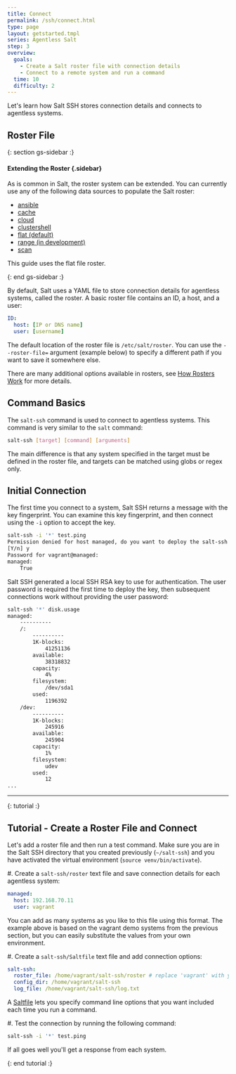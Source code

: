 ```yaml
---
title: Connect
permalink: /ssh/connect.html
type: page
layout: getstarted.tmpl
series: Agentless Salt
step: 3
overview:
  goals:
    - Create a Salt roster file with connection details
    - Connect to a remote system and run a command
  time: 10
  difficulty: 2
---
```


Let's learn how Salt SSH stores connection details and connects to agentless systems. 

## Roster File

{: section gs-sidebar :}

#### Extending the Roster {.sidebar}

As is common in Salt, the roster system can be extended. You can currently use any of the following data sources to populate the Salt roster:

- [ansible](https://docs.saltstack.com/en/latest/ref/roster/all/salt.roster.ansible.html#module-salt.roster.ansible)
- [cache](https://docs.saltstack.com/en/latest/ref/roster/all/salt.roster.cache.html#module-salt.roster.cache)
- [cloud](https://docs.saltstack.com/en/latest/ref/roster/all/salt.roster.cloud.html#module-salt.roster.cloud)
- [clustershell](salt.roster.clustershell)
- [flat (default)](https://docs.saltstack.com/en/latest/ref/roster/all/salt.roster.flat.html#module-salt.roster.flat)
- [range (in development)](https://docs.saltstack.com/en/develop/ref/roster/all/salt.roster.range.html#module-salt.roster.range)
- [scan](https://docs.saltstack.com/en/latest/ref/roster/all/salt.roster.scan.html#module-salt.roster.scan)

This guide uses the flat file roster.

{: end gs-sidebar :}

By default, Salt uses a YAML file to store connection details for agentless systems, called the roster. A basic roster file contains an ID, a host, and a user:

```yaml
ID:
  host: [IP or DNS name] 
  user: [username]
```

The default location of the roster file is `/etc/salt/roster`. You can use the `--roster-file=` argument (example below) to specify a different path if you want to save it somewhere else.

There are many additional options available in rosters, see [How Rosters Work](https://docs.saltstack.com/en/develop/topics/ssh/roster.html#how-rosters-work) for more details.

## Command Basics

The `salt-ssh` command is used to connect to agentless systems. This command is very similar to the `salt` command:

```bash
salt-ssh [target] [command] [arguments]
```

The main difference is that any system specified in the target must be defined in the roster file, and targets can be matched using globs or regex only.

## Initial Connection

The first time you connect to a system, Salt SSH returns a message with the key fingerprint. You can examine this key fingerprint, and then connect using the `-i` option to accept the key.
```bash
salt-ssh -i '*' test.ping
Permission denied for host managed, do you want to deploy the salt-ssh key? (password required):
[Y/n] y
Password for vagrant@managed:
managed:
    True
```
Salt SSH generated a local SSH RSA key to use for authentication. The user password is required the first time to deploy the key, then subsequent connections work without providing the user password:

```bash
salt-ssh '*' disk.usage 
managed:
    ----------
    /:
        ----------
        1K-blocks:
            41251136
        available:
            38318832
        capacity:
            4%
        filesystem:
            /dev/sda1
        used:
            1196392
    /dev:
        ----------
        1K-blocks:
            245916
        available:
            245904
        capacity:
            1%
        filesystem:
            udev
        used:
            12
...
```

--------------

{: tutorial :}

## Tutorial - Create a Roster File and Connect

Let's add a roster file and then run a test command. Make sure you are in the Salt SSH directory that you created previously
(`~/salt-ssh`) and you have activated the virtual environment (`source venv/bin/activate`).

#. Create a `salt-ssh/roster` text file and save connection details for each agentless system:
```yaml
managed:
  host: 192.168.70.11
  user: vagrant
```
You can add as many systems as you like to this file using this format. The
example above is based on the vagrant demo systems from the previous
section, but you can easily substitute the values from your own environment.

#. Create a `salt-ssh/Saltfile` text file and add connection options:
```yaml
salt-ssh:
  roster_file: /home/vagrant/salt-ssh/roster # replace 'vagrant' with your username if needed
  config_dir: /home/vagrant/salt-ssh
  log_file: /home/vagrant/salt-ssh/log.txt  
```
A [Saltfile](https://docs.saltstack.com/en/latest/topics/ssh/#define-cli-options-with-saltfile) lets you specify command line options that you want included each time you run a command. 

#. Test the connection by running the following command:
```bash
salt-ssh -i '*' test.ping
```

If all goes well you'll get a response from each system.

{: end tutorial :}

